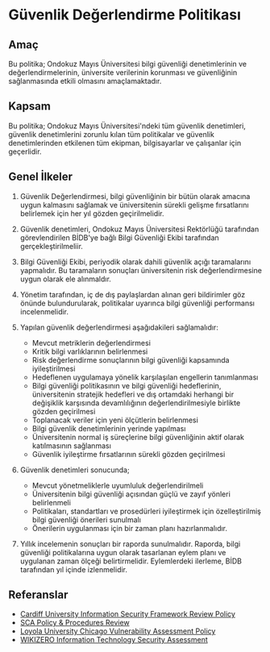 Güvenlik Değerlendirme Politikası
=================================

Amaç
----

Bu politika; Ondokuz Mayıs Üniversitesi bilgi güvenliği denetimlerinin ve
değerlendirmelerinin, üniversite verilerinin korunması ve güvenliğinin
sağlanmasında etkili olmasını amaçlamaktadır.

Kapsam
------

Bu politika; Ondokuz Mayıs Üniversitesi'ndeki tüm güvenlik denetimleri, güvenlik
denetimlerini zorunlu kılan tüm politikalar ve güvenlik denetimlerinden
etkilenen tüm ekipman, bilgisayarlar ve çalışanlar için geçerlidir.

Genel İlkeler
-------------

1. Güvenlik Değerlendirmesi, bilgi güvenliğinin bir bütün olarak amacına uygun
   kalmasını sağlamak ve üniversitenin sürekli gelişme fırsatlarını belirlemek
   için her yıl gözden geçirilmelidir.

1. Güvenlik denetimleri, Ondokuz Mayıs Üniversitesi Rektörlüğü tarafından
   görevlendirilen BİDB'ye bağlı Bilgi Güvenliği Ekibi tarafından
   gerçekleştirilmeliir.

1. Bilgi Güvenliği Ekibi, periyodik olarak dahili güvenlik açığı taramalarını
   yapmalıdır. Bu taramaların sonuçları üniversitenin risk değerlendirmesine
   uygun olarak ele alınmaldır.

1. Yönetim tarafından, iç de dış paylaşlardan alınan geri bildirimler göz önünde
   bulundurularak, politikalar uyarınca bilgi güvenliği performansı
   incelenmelidir.

1. Yapılan güvenlik değerlendirmesi aşağıdakileri sağlamalıdır:

    - Mevcut metriklerin değerlendirmesi
    - Kritik bilgi varlıklarının belirlenmesi
    - Risk değerlendirme sonuçlarının bilgi güvenliği kapsamında iyileştirilmesi
    - Hedeflenen uygulamaya yönelik karşılaşılan engellerin tanımlanması
    - Bilgi güvenliği politikasının ve bilgi güvenliği hedeflerinin,
     üniversitenin stratejik hedefleri ve dış ortamdaki herhangi bir değişiklik
     karşısında devamlılığının değerlendirilmesiyle birlikte gözden geçirilmesi
    - Toplanacak veriler için yeni ölçütlerin belirlenmesi
    - Bilgi güvenlik denetimlerinin yerinde yapılması
    - Üniversitenin normal iş süreçlerine bilgi güvenliğinin aktif olarak
     katılmasının sağlanması
    - Güvenlik iyileştirme fırsatlarının sürekli gözden geçirilmesi

1. Güvenlik denetimleri sonucunda;

    - Mevcut yönetmeliklerle uyumluluk değerlendirilmeli
    - Üniversitenin bilgi güvenliği açısından güçlü ve zayıf yönleri belirlenmeli
    - Politikaları, standartları ve prosedürleri iyileştirmek için
     özelleştirilmiş bilgi güvenliği önerileri sunulmalı
    - Önerilerin uygulanması için bir zaman planı hazırlanmalıdır.

1. Yıllık incelemenin sonuçları bir raporda sunulmalıdır. Raporda, bilgi
   güvenliği politikalarına uygun olarak tasarlanan eylem planı ve uygulanan
   zaman ölçeği belirtirmelidir. Eylemlerdeki ilerleme, BİDB tarafından yıl
   içinde izlenmelidir.

Referanslar
----------

- [Cardiff University Information Security Framework Review Policy](http://sites.cardiff.ac.uk/isf/policies/information-security-framework-review-policy-2/)
- [SCA Policy & Procedures Review](http://www.scasecurity.com/policy-and-procedures-review/)
- [Loyola University Chicago Vulnerability Assessment Policy](https://www.luc.edu/its/itspoliciesguidelines/vulnerability_assessment_policy_.shtml)
- [WIKIZERO Information Technology Security Assessment](http://www.wikizero.org/index.php?q=aHR0cHM6Ly9lbi53aWtpcGVkaWEub3JnL3dpa2kvSW5mb3JtYXRpb25fVGVjaG5vbG9neV9TZWN1cml0eV9Bc3Nlc3NtZW50)
